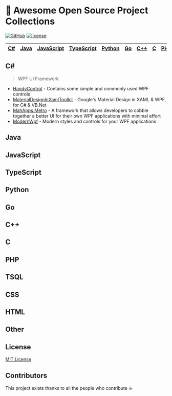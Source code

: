 # :rainbow: Awesome Open Source Project Collections

[![GitHub](https://badgen.net/badge/icon/chinaitorg?icon=github&label&color=green)](https://github.com/chinaitorg)
[![license](https://badgen.net/github/license/chinaitorg/awesome-projects?color=green)](https://github.com/chinaitorg/awesome-projects/blob/main/LICENSE)



| [C#](#C#) | [Java](#Java) | [JavaScript](#JavaScript) | [TypeScript](#TypeScript) | [Python](#Python) | [Go](#Go) | [C++](#C++) | [C](#C) | [PHP](#PHP) | [TSQL](#TSQL) | [CSS](#CSS) | [HTML](#HTML) | [Other](#Other) |
| :-------: | :-----------: | :-----------------------: | :-----------------------: | :---------------: | :-------: | :---------: | :-----: | :---------: | :-----------: | :---------: | :-----------: | :-------------: |

## C#

> WPF UI Framework

- [HandyControl](https://github.com/HandyOrg/HandyControl) - Contains some simple and commonly used WPF controls
- [MaterialDesignInXamlToolkit](https://github.com/MaterialDesignInXAML/MaterialDesignInXamlToolkit) - Google's Material Design in XAML & WPF, for C# & VB.Net
- [MahApps.Metro](https://github.com/MahApps/MahApps.Metro) - A framework that allows developers to cobble together a better UI for their own WPF applications with minimal effort
- [ModernWpf](https://github.com/Kinnara/ModernWpf) - Modern styles and controls for your WPF applications



## Java



## JavaScript



## TypeScript



## Python



## Go



## C++



## C



## PHP



## TSQL



## CSS



## HTML



## Other



## License

<p>
<a href="LICENSE">MIT License</a>
</p>


## Contributors

This project exists thanks to all the people who contribute :coffee:

